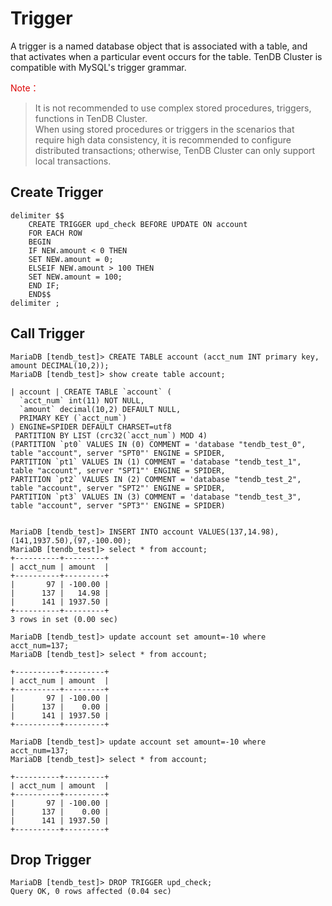 # Trigger
A trigger is a named database object that is associated with a table, and that activates when a particular event occurs for the table. TenDB Cluster is compatible with MySQL's trigger grammar.


<font color="#dd0000">Note：</font> 
> It is not recommended to use complex stored procedures, triggers, functions in TenDB Cluster.  
When using stored procedures or triggers in the scenarios that require high data consistency, it is recommended to configure distributed transactions; otherwise, TenDB Cluster can only support local transactions.

## Create Trigger
```
delimiter $$
    CREATE TRIGGER upd_check BEFORE UPDATE ON account
    FOR EACH ROW
    BEGIN
    IF NEW.amount < 0 THEN
    SET NEW.amount = 0;
    ELSEIF NEW.amount > 100 THEN
    SET NEW.amount = 100;
    END IF;
    END$$
delimiter ;
```

## Call Trigger
```
MariaDB [tendb_test]> CREATE TABLE account (acct_num INT primary key, amount DECIMAL(10,2));
MariaDB [tendb_test]> show create table account;

| account | CREATE TABLE `account` (
  `acct_num` int(11) NOT NULL,
  `amount` decimal(10,2) DEFAULT NULL,
  PRIMARY KEY (`acct_num`)
) ENGINE=SPIDER DEFAULT CHARSET=utf8
 PARTITION BY LIST (crc32(`acct_num`) MOD 4)
(PARTITION `pt0` VALUES IN (0) COMMENT = 'database "tendb_test_0", table "account", server "SPT0"' ENGINE = SPIDER,
PARTITION `pt1` VALUES IN (1) COMMENT = 'database "tendb_test_1", table "account", server "SPT1"' ENGINE = SPIDER,
PARTITION `pt2` VALUES IN (2) COMMENT = 'database "tendb_test_2", table "account", server "SPT2"' ENGINE = SPIDER,
PARTITION `pt3` VALUES IN (3) COMMENT = 'database "tendb_test_3", table "account", server "SPT3"' ENGINE = SPIDER)


MariaDB [tendb_test]> INSERT INTO account VALUES(137,14.98),(141,1937.50),(97,-100.00);
MariaDB [tendb_test]> select * from account;
+----------+---------+
| acct_num | amount  |
+----------+---------+
|       97 | -100.00 |
|      137 |   14.98 |
|      141 | 1937.50 |
+----------+---------+
3 rows in set (0.00 sec)
```

```
MariaDB [tendb_test]> update account set amount=-10 where acct_num=137;
MariaDB [tendb_test]> select * from account;

+----------+---------+
| acct_num | amount  |
+----------+---------+
|       97 | -100.00 |
|      137 |    0.00 |
|      141 | 1937.50 |
+----------+---------+
```

```
MariaDB [tendb_test]> update account set amount=-10 where acct_num=137;
MariaDB [tendb_test]> select * from account;

+----------+---------+
| acct_num | amount  |
+----------+---------+
|       97 | -100.00 |
|      137 |    0.00 |
|      141 | 1937.50 |
+----------+---------+
```

## Drop Trigger
```
MariaDB [tendb_test]> DROP TRIGGER upd_check;
Query OK, 0 rows affected (0.04 sec)
```
